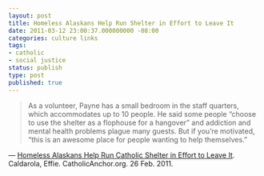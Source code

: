 ```yaml
---
layout: post
title: Homeless Alaskans Help Run Shelter in Effort to Leave It
date: 2011-03-12 23:00:37.000000000 -08:00
categories: culture links
tags:
- catholic
- social justice
status: publish
type: post
published: true
---
```

> As a volunteer, Payne has a small bedroom in the staff quarters, which accommodates up to 10 people. He said some people “choose to use the shelter as a flophouse for a hangover” and addiction and mental health problems plague many guests. But if you’re motivated, “this is an awesome place for people wanting to help themselves.”

&mdash; [Homeless Alaskans Help Run Catholic Shelter in Effort to Leave It](http://www.catholicnewsagency.com/news/homeless-alaskans-help-run-catholic-shelter-in-effort-to-leave-it/). Caldarola, Effie. CatholicAnchor.org. 26 Feb. 2011.
